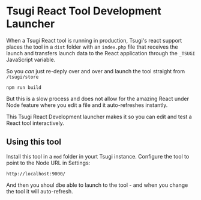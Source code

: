 
Tsugi React Tool Development Launcher
=====================================

When a Tsugi React tool is running in production, 
Tsugi's react support places the tool in a `dist` folder with an `index.php` file
that receives the launch and transfers launch data to the React application 
through the `_TSUGI` JavaScript variable.

So you *can* just re-deply over and over and launch the tool straight from `/tsugi/store`

    npm run build

But this is a slow process and does not allow for the amazing React under Node feature
where you edit a file and it auto-refreshes instantly.

This Tsugi React Development launcher makes it so you can edit and test a React tool
interactively.

Using this tool
---------------

Install this tool in a `mod` folder in yourt Tsugi instance.  Configure the tool to
point to the Node URL in Settings:

    http://localhost:9000/

And then you shoul dbe able to launch to the tool - and when you change the tool
it will auto-refresh.
